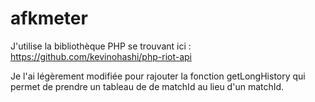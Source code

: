 # afkmeter

J'utilise la bibliothèque PHP se trouvant ici : https://github.com/kevinohashi/php-riot-api

Je l'ai légèrement modifiée pour rajouter la fonction getLongHistory qui permet de prendre un tableau de de matchId au lieu d'un matchId.
